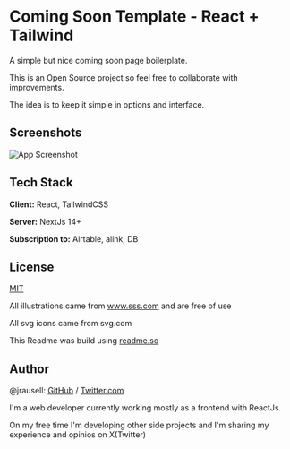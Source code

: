 # Coming Soon Template - React + Tailwind

A simple but nice coming soon page boilerplate.

This is an Open Source project so feel free to collaborate with improvements.

The idea is to keep it simple in options and interface.

## Screenshots

![App Screenshot](https://via.placeholder.com/468x300?text=App+Screenshot+Here)

## Tech Stack

**Client:** React, TailwindCSS

**Server:** NextJs 14+

**Subscription to:** Airtable, alink, DB

## License

[MIT](https://choosealicense.com/licenses/mit/)

All illustrations came from www.sss.com and are free of use

All svg icons came from svg.com

This Readme was build using [readme.so](https://readme.so)

## Author

@jrausell: [GitHub](https://www.github.com/jrausell) / [Twitter.com](https://www.x.com/jrausell)

I'm a web developer currently working mostly as a frontend with ReactJs.

On my free time I'm developing other side projects and I'm sharing my experience and opinios on X(Twitter)
